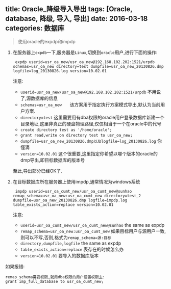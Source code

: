 title: Oracle_降级导入导出
tags: [Oracle, database, 降级, 导入, 导出]
date: 2016-03-18
categories: 数据库
---

> 使用oracle的expdp和impdp

<!-- more -->

1. 在服务器上`expdb`一下,服务器是`Linux`,切换到`oracle`用户,进行下面的操作:

		expdp userid=usr_oa_new/usr_oa_new@192.168.102.202:1521/urpdb schemas=usr_oa_new directory=test dumpfile=usr_oa_new_20130826.dmp logfile=log_20130826.log version=10.02.01

	注意:
	- `userid=usr_oa_new/usr_oa_new@192.168.102.202:1521/urpdb` 不用说了,源数据库的信息
	- `schemas=usr_oa_new	` 该方案用于指定执行方案模式导出,默认为当前用户方案.
	- `directory=test` 这里需要用有dba权限的oracle用户登录数据库新建一个目录地址,这里非真正的硬盘物理路径,仅仅相当于一个在oracle中的代号
	- `create directory test as '/home/oracle';`
	- `grant read,write on directory test to usr_oa_new;`
	- `dumpfile=usr_oa_new_20130826.dmp以及logfile=log_20130826.log` 你懂滴
	- `version=10.02.01` 这个很重要,这里指定你希望以哪个版本的oracle的dmp导出,即目标数据库的版本号

	至此,导出部分已经OK了.

2. 在目标数据库所在服务器上使用impdp,通常情况为windows系统

		impdp userid=usr_oa_cumt_new/usr_oa_cumt_new@sunhao remap_schema=usr_oa_new:usr_oa_cumt_new directory=test_2 dumpfile=usr_oa_new_20130826.dmp logfile=impdp.log table_exists_action=replace version=10.02.01

	注意:
	- `userid=usr_oa_cumt_new/usr_oa_cumt_new@sunhao` the same as expdp
	- `remap_schema=usr_oa_new:usr_oa_cumt_new` 如果目标用户与源用户一致,则可以不写,否则,格式为`remap_schema=源:目标`
	- `directory,dumpfile,logfile` the same as expdp
	- `table_exists_action=replace` 表存在的时候怎么办
	- `version=10.02.01` 要导入的数据库版本

如果报错:

	remap_schema需要权限,就用dba权限的用户设置权限去:
	grant imp_full_database to usr_oa_cumt_new;